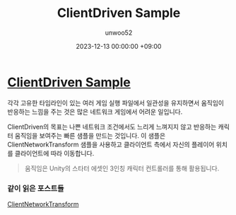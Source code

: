 ﻿---
title: ClientDriven Sample
author: unwoo52
date: 2023-12-13 00:00:00 +09:00
categories: [UnityMultiplayer, Multiplayer, NetCode, ClientDriven]
tags: [UnityMultiplayer, Multiplayer, NetCode, ClientDriven]
---

# [ClientDriven Sample](https://docs-multiplayer.unity3d.com/netcode/current/learn/bitesize/bitesize-clientdriven/index.html)

각각 고유한 타임라인이 있는 여러 게임 실행 파일에서 일관성을 유지하면서 움직임이 반응하는 느낌을 주는 것은 많은 네트워크 게임에서 어려운 일입니다.

ClientDriven의 목표는 나쁜 네트워크 조건에서도 느리게 느껴지지 않고 반응하는 캐릭터 움직임을 보여주는 빠른 샘플을 만드는 것입니다. 이 샘플은 ClientNetworkTransform 샘플을 사용하고 클라이언트 측에서 자신의 플레이어 위치를 클라이언트에 따라 이동합니다.

> 움직임은 Unity의 스타터 에셋인 3인칭 캐릭터 컨트롤러를 통해 활용됩니다.


### 같이 읽은 포스트들

[ClientNetworkTransform](https://docs-multiplayer.unity3d.com/netcode/current/components/networktransform/#clientnetworktransform)


